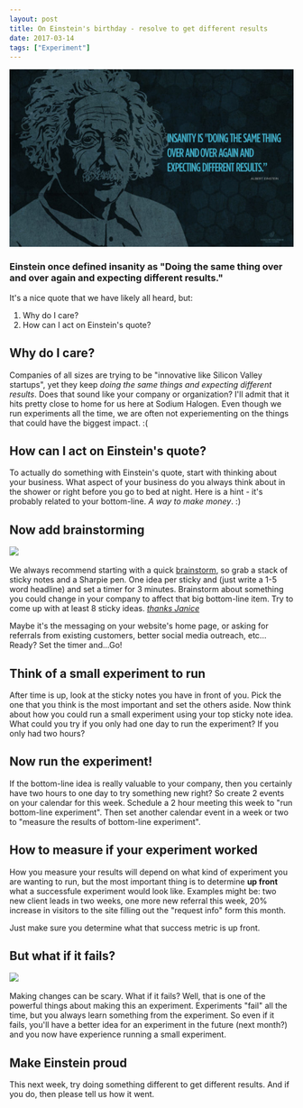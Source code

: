 ```yaml
---
layout: post
title: On Einstein's birthday - resolve to get different results
date: 2017-03-14
tags: ["Experiment"]
---
```


![](Einstein-insanity-quote-672x419.jpg)

### Einstein once defined insanity as "Doing the same thing over and over again and expecting different results."

It's a nice quote that we have likely all heard, but:
1. Why do I care?
2. How can I act on Einstein's quote?

## Why do I care?

Companies of all sizes are trying to be "innovative like Silicon Valley startups", yet they keep _doing the same things and expecting different results_. Does that sound like your company or organization? I'll admit that it hits pretty close to home for us here at Sodium Halogen. Even though we run experiments all the time, we are often not experiementing on the things that could have the biggest impact. :(

## How can I act on Einstein's quote?

To actually do something with Einstein's quote, start with thinking about your business. What aspect of your business do you always think about in the shower or right before you go to bed at night. Here is a hint - it's probably related to your bottom-line. _A way to make money_. :)

## Now add brainstorming

![](2wk-blog.gif)

We always recommend starting with a quick [brainstorm](http://bit.ly/brainstormcheatsheet), so grab a stack of sticky notes and a Sharpie pen. One idea per sticky and (just write a 1-5 word headline) and set a timer for 3 minutes. Brainstorm about something you could change in your company to affect that big bottom-line item. Try to come up with at least 8 sticky ideas. _[thanks Janice](www.twitter.com/clevergirl)_

Maybe it's the messaging on your website's home page, or asking for referrals from existing customers, better social media outreach, etc... Ready? Set the timer and...Go!

## Think of a small experiment to run

After time is up, look at the sticky notes you have in front of you. Pick the one that you think is the most important and set the others aside. Now think about how you could run a small experiment using your top sticky note idea. What could you try if you only had one day to run the experiment? If you only had two hours?

## Now run the experiment!

If the bottom-line idea is really valuable to your company, then you certainly have two hours to one day to try something new right? So create 2 events on your calendar for this week. Schedule a 2 hour meeting this week to "run bottom-line experiment". Then set another calendar event in a week or two to "measure the results of bottom-line experiment".

## How to measure if your experiment worked

How you measure your results will depend on what kind of experiment you are wanting to run, but the most important thing is to determine **up front** what a successfule experiment would look like. Examples might be: two new client leads in two weeks, one more new referral this week, 20% increase in visitors to the site filling out the "request info" form this month.

Just make sure you determine what that success metric is up front.

## But what if it fails?

![](dunno-sm.gif)

Making changes can be scary. What if it fails? Well, that is one of the powerful things about making this an experiment. Experiments "fail" all the time, but you always learn something from the experiment. So even if it fails, you'll have a better idea for an experiment in the future (next month?) and you now have experience running a small experiment.

## Make Einstein proud

This next week, try doing something different to get different results. And if you do, then please tell us how it went.